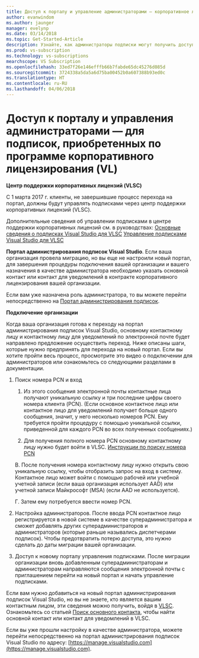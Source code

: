 ```yaml
---
title: Доступ к порталу и управление администраторами — корпоративное лицензирование | Документы Майкрософт
author: evanwindom
ms.author: jaunger
manager: evelynp
ms.date: 03/14/2018
ms.topic: Get-Started-Article
description: Узнайте, как администраторы подписки могут получить доступ к порталу администрирования и управлять подписками, приобретенными по программе корпоративного лицензирования (VL)
ms.prod: vs-subscription
ms.technology: vs-subscriptions
mearchscope: VS Subscription
ms.openlocfilehash: 33ed7f26e146efffb66b7fabde65dc45276d085d
ms.sourcegitcommit: 3724338a5da5a6d75ba00452b0a607388b93ed0c
ms.translationtype: HT
ms.contentlocale: ru-RU
ms.lasthandoff: 04/06/2018
---
```

# <a name="accessing-the-portal-and-managing-administrators---for-subscriptions-acquired-through-volume-licensing-vl"></a>Доступ к порталу и управления администраторами — для подписок, приобретенных по программе корпоративного лицензирования (VL)

**Центр поддержки корпоративных лицензий (VLSC)**

С 1 марта 2017 г. клиенты, не завершившие процесс перехода на портал, должны будут управлять подписками через центр поддержки корпоративных лицензий (VLSC). 

Дополнительные сведения об управлении подписками в центре поддержки корпоративных лицензий см. в руководствах: [Основные сведения о подписках Visual Studio для VLSC](https://www.visualstudio.com/wp-content/uploads/2016/11/Understanding-Visual-Studio-Subscriptions-Administration-Guide-for-VLSC.pdf)
[Управление подписками Visual Studio для VLSC](https://www.visualstudio.com/wp-content/uploads/2016/11/Managing-Visual-Studio-Subscriptions-Administration-Guide-for-VLSC.pdf)

**Портал администрирования подписок Visual Studio**. Если ваша организация провела миграцию, но вы еще не настроили новый портал, для завершения процедуры подключения вашей организации и вашего назначения в качестве администратора необходимо указать основной контакт или контакт для уведомлений в контракте корпоративного лицензирования вашей организации. 

Если вам уже назначена роль администратора, то вы можете перейти непосредственно на [Портал администрирования подписок](https://manage.visualstudio.com/).

**Подключение организации**

Когда ваша организация готова к переходу на портал администрирования подписок Visual Studio, основному контактному лицу и контактному лицу для уведомлений по электронной почте будет направлено предложение осуществить переход. Ниже описаны шаги, которые нужно предпринять для перехода на новый портал. Если вы хотите пройти весь процесс, просмотрите это видео о подключении для администраторов или ознакомьтесь со следующими разделами в документации. 

1.  Поиск номера PCN и вход

     1. Из этого сообщения электронной почты контактные лица получают уникальную ссылку и три последние цифры своего номера клиента (PCN).  (Если основное контактное лицо или контактное лицо для уведомлений получает больше одного сообщения, значит, у него несколько номеров PCN. Ему требуется пройти процедуру с помощью уникальной ссылки, приведенной для каждого PCN во всех полученных сообщениях.)

     2. Для получения полного номера PCN основному контактному лицу нужно будет войти в VLSC. [Инструкции по поиску номера PCN](/find-pcn/) 

     В. После получения номера контактному лицу нужно открыть свою уникальную ссылку, чтобы отобразить запрос на вход в систему. Контактное лицо может войти с помощью рабочей или учебной учетной записи (если ваша организация использует AAD) или учетной записи Майкрософт (MSA) (если AAD не используется). 

     Г. Затем ему потребуется ввести номер PCN. 

2.  Настройка администраторов.  После ввода PCN контактное лицо регистрируется в новой системе в качестве суперадминистратора и сможет добавлять других суперадминистраторов и администраторов (которые раньше назывались диспетчерами подписок). Чтобы предотвратить потерю доступа, это нужно сделать до даты миграции вашей организации. 

3.  Доступ к новому порталу управления подписками. После миграции организации вновь добавленным суперадминистраторам и администраторам направляются сообщения электронной почты с приглашением перейти на новый портал и начать управление подписками.  

Если вам нужно добавиться на новый портал администрирования подписок Visual Studio, но вы не знаете, кто является вашим контактным лицом, эти сведения можно получить, войдя в [VLSC](https://www.microsoft.com/Licensing/servicecenter/default.aspx). Ознакомьтесь со статьей [Поиск основного контакта](/find-primary-contact/), чтобы найти основной контакт или контакт для уведомлений в VLSC.

Если вы уже прошли настройку в качестве администратора, можете перейти непосредственно на портал администрирования подписок Visual Studio по адресу: [https://manage.visualstudio.com](https://manage.visualstudio.com). 
